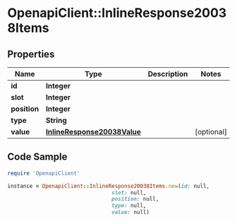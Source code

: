 # OpenapiClient::InlineResponse20038Items

## Properties

Name | Type | Description | Notes
------------ | ------------- | ------------- | -------------
**id** | **Integer** |  | 
**slot** | **Integer** |  | 
**position** | **Integer** |  | 
**type** | **String** |  | 
**value** | [**InlineResponse20038Value**](InlineResponse20038Value.md) |  | [optional] 

## Code Sample

```ruby
require 'OpenapiClient'

instance = OpenapiClient::InlineResponse20038Items.new(id: null,
                                 slot: null,
                                 position: null,
                                 type: null,
                                 value: null)
```


